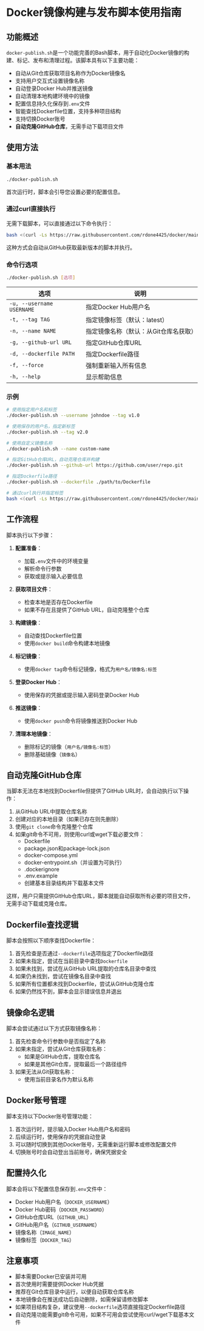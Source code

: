 # Docker镜像构建与发布脚本使用指南

## 功能概述

`docker-publish.sh`是一个功能完善的Bash脚本，用于自动化Docker镜像的构建、标记、发布和清理过程。该脚本具有以下主要功能：

- 自动从Git仓库获取项目名称作为Docker镜像名
- 支持用户交互式设置镜像名称
- 自动登录Docker Hub并推送镜像
- 自动清理本地构建环境中的镜像
- 配置信息持久化保存到`.env`文件
- 智能查找Dockerfile位置，支持多种项目结构
- 支持切换Docker账号
- **自动克隆GitHub仓库**，无需手动下载项目文件

## 使用方法

### 基本用法

```bash
./docker-publish.sh
```

首次运行时，脚本会引导您设置必要的配置信息。

### 通过curl直接执行

无需下载脚本，可以直接通过以下命令执行：

```bash
bash <(curl -Ls https://raw.githubusercontent.com/rdone4425/docker/main/docker-publish.sh)
```

这种方式会自动从GitHub获取最新版本的脚本并执行。

### 命令行选项

```bash
./docker-publish.sh [选项]
```

| 选项 | 说明 |
|------|------|
| `-u, --username USERNAME` | 指定Docker Hub用户名 |
| `-t, --tag TAG` | 指定镜像标签（默认：latest） |
| `-n, --name NAME` | 指定镜像名称（默认：从Git仓库名获取） |
| `-g, --github-url URL` | 指定GitHub仓库URL |
| `-d, --dockerfile PATH` | 指定Dockerfile路径 |
| `-f, --force` | 强制重新输入所有信息 |
| `-h, --help` | 显示帮助信息 |

### 示例

```bash
# 使用指定用户名和标签
./docker-publish.sh --username johndoe --tag v1.0

# 使用保存的用户名，指定新标签
./docker-publish.sh --tag v2.0

# 使用自定义镜像名称
./docker-publish.sh --name custom-name

# 指定GitHub仓库URL，自动克隆仓库并构建
./docker-publish.sh --github-url https://github.com/user/repo.git

# 指定Dockerfile路径
./docker-publish.sh --dockerfile ./path/to/Dockerfile

# 通过curl执行并指定标签
bash <(curl -Ls https://raw.githubusercontent.com/rdone4425/docker/main/docker-publish.sh) --tag v1.0
```

## 工作流程

脚本执行以下步骤：

1. **配置准备**：
   - 加载`.env`文件中的环境变量
   - 解析命令行参数
   - 获取或提示输入必要信息

2. **获取项目文件**：
   - 检查本地是否存在Dockerfile
   - 如果不存在且提供了GitHub URL，自动克隆整个仓库

3. **构建镜像**：
   - 自动查找Dockerfile位置
   - 使用`docker build`命令构建本地镜像

4. **标记镜像**：
   - 使用`docker tag`命令标记镜像，格式为`用户名/镜像名:标签`

5. **登录Docker Hub**：
   - 使用保存的凭据或提示输入密码登录Docker Hub

6. **推送镜像**：
   - 使用`docker push`命令将镜像推送到Docker Hub

7. **清理本地镜像**：
   - 删除标记的镜像（`用户名/镜像名:标签`）
   - 删除基础镜像（`镜像名`）

## 自动克隆GitHub仓库

当脚本无法在本地找到Dockerfile但提供了GitHub URL时，会自动执行以下操作：

1. 从GitHub URL中提取仓库名称
2. 创建对应的本地目录（如果已存在则先删除）
3. 使用`git clone`命令克隆整个仓库
4. 如果git命令不可用，则使用curl或wget下载必要文件：
   - Dockerfile
   - package.json和package-lock.json
   - docker-compose.yml
   - docker-entrypoint.sh（并设置为可执行）
   - .dockerignore
   - .env.example
   - 创建基本目录结构并下载基本文件

这样，用户只需提供GitHub仓库URL，脚本就能自动获取所有必要的项目文件，无需手动下载或克隆仓库。

## Dockerfile查找逻辑

脚本会按照以下顺序查找Dockerfile：

1. 首先检查是否通过`--dockerfile`选项指定了Dockerfile路径
2. 如果未指定，尝试在当前目录中查找`Dockerfile`
3. 如果未找到，尝试在从GitHub URL提取的仓库名目录中查找
4. 如果仍未找到，尝试在镜像名目录中查找
5. 如果所有位置都未找到Dockerfile，尝试从GitHub克隆仓库
6. 如果仍然找不到，脚本会显示错误信息并退出

## 镜像命名逻辑

脚本会尝试通过以下方式获取镜像名称：

1. 首先检查命令行参数中是否指定了名称
2. 如果未指定，尝试从Git仓库获取名称：
   - 如果是GitHub仓库，提取仓库名
   - 如果是其他Git仓库，提取最后一个路径组件
3. 如果无法从Git获取名称：
   - 使用当前目录名作为默认名称

## Docker账号管理

脚本支持以下Docker账号管理功能：

1. 首次运行时，提示输入Docker Hub用户名和密码
2. 后续运行时，使用保存的凭据自动登录
3. 可以随时切换到其他Docker账号，无需重新运行脚本或修改配置文件
4. 切换账号时会自动登出当前账号，确保凭据安全

## 配置持久化

脚本会将以下配置信息保存到`.env`文件中：

- Docker Hub用户名（`DOCKER_USERNAME`）
- Docker Hub密码（`DOCKER_PASSWORD`）
- GitHub仓库URL（`GITHUB_URL`）
- GitHub用户名（`GITHUB_USERNAME`）
- 镜像名称（`IMAGE_NAME`）
- 镜像标签（`DOCKER_TAG`）

## 注意事项

- 脚本需要Docker已安装并可用
- 首次使用时需要提供Docker Hub凭据
- 推荐在Git仓库目录中运行，以便自动获取仓库名称
- 本地镜像会在推送成功后自动删除，如需保留请修改脚本
- 如果项目结构复杂，建议使用`--dockerfile`选项直接指定Dockerfile路径
- 自动克隆功能需要git命令可用，如果不可用会尝试使用curl/wget下载基本文件 